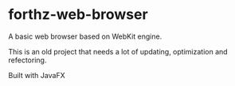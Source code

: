 # forthz-web-browser

A basic web browser based on WebKit engine.

This is an old project that needs a lot of updating, optimization and refectoring.

Built with JavaFX

